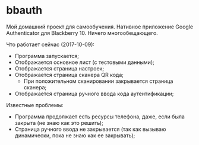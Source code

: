 # bbauth
Мой домашний проект для самообучения. Нативное приложение Google Authenticator для Blackberry 10. 
Ничего многообещающего. 

Что работает сейчас (2017-10-09):
- Программа запускается;
- Отображается основное лист (с тестовыми данными);
- Отображается страница настроек;
- Отображается страница сканера QR кода;
  - При положительном сканировании закрывается страница сканера;
- Отображается страница ручного ввода кода аутентификации;

Известные проблемы: 
- Программа продолжает есть ресурсы телефона, даже, если была закрыта (не знаю как это решить);
- Страница ручного ввода не закрывается (так как вызываю динамически, пока не знаю как ее закрывать); 
